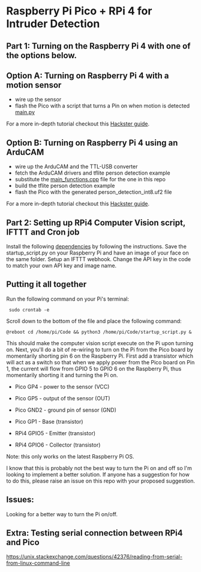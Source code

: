 # Raspberry Pi Pico + RPi 4 for Intruder Detection

## Part 1: Turning on the Raspberry Pi 4 with one of the options below.

## Option A: Turning on Raspberry Pi 4 with a motion sensor
- wire up the sensor
- flash the Pico with a script that turns a Pin on when motion is detected [main.py](./main.py)

For a more in-depth tutorial checkout this [Hackster guide](https://www.hackster.io/grisaficarlo/low-power-iot-intruder-detector-with-rpi4-pico-4c37a9).

## Option B: Turning on Raspberry Pi 4 using an ArduCAM 
- wire up the ArduCAM and the TTL-USB converter
- fetch the ArduCAM drivers and tflite person detection example
- substitute the [main_functions.cpp](./main_functions.cpp) file for the one in this repo 
- build the tflite person detection example
- flash the Pico with the generated person_detection_int8.uf2 file

For a more in-depth tutorial checkout this [Hackster guide](https://www.hackster.io/grisaficarlo/intruder-detection-with-arducam-on-pico-board-673f35).

## Part 2: Setting up RPi4 Computer Vision script, IFTTT and Cron job
Install the following [dependencies](https://gist.github.com/mrpjevans/9885e853b603ed046cbc5326b9942991) by following the instructions.
Save the startup_script.py on your Raspberry Pi and have an image of your face on the same folder.
Setup an IFTTT webhook.
Change the API key in the code to match your own API key and image name.
## Putting it all together 
Run the following command on your Pi's terminal:

``` sudo crontab -e```

Scroll down to the bottom of the file and place the following command:

``` @reboot cd /home/pi/Code && python3 /home/pi/Code/startup_script.py & ```

This should make the computer vision script execute on the Pi upon turning on.
Next, you'll do a bit of re-wiring to turn on the Pi from the Pico board by momentarily shorting pin 6 on the Raspberry Pi. First add a transistor which will act as a switch so that when we apply power from the Pico board on Pin 1, the current will flow from GPIO 5 to GPIO 6 on the Raspberry Pi, thus momentarily shorting it and turning the Pi on.

* Pico GP4 - power to the sensor (VCC)

* Pico GP5 - output of the sensor (OUT)

* Pico GND2 - ground pin of sensor (GND)

* Pico GP1 - Base (transistor)

* RPi4 GPIO5 - Emitter (transistor)

* RPi4 GPIO6 - Collector (transistor)

Note: this only works on the latest Raspberry Pi OS.

I know that this is probably not the best way to turn the Pi on and off so I'm looking to implement a better solution. If anyone has a suggestion for how to do this, please raise an issue on this repo with your proposed suggestion.

## Issues:
Looking for a better way to turn the Pi on/off.

## Extra: Testing serial connection between RPi4 and Pico 
https://unix.stackexchange.com/questions/42376/reading-from-serial-from-linux-command-line
